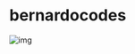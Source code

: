 <!--role a tela até o final para pegar algumas anotações que eu guardei nos últimos commits nessa pag:-->
# bernardocodes

![img](https://github.com/bernardocodes/bernardocodes/assets/121183049/59d030f9-0f8f-4046-a29d-962f8494a902)


<!--
- essa linha de código logo abaixo mostra um gráfico das linguagens mais usadas pelo meu perfil. A medida que for postando código por aqui, talvez seja interessante ativar
<p><img align="center" src="https://github-readme-stats.vercel.app/api/top-langs?username=bernardocodes&show_icons=true&locale=en&layout=compact" alt="bernardocodes" /></p>

onde pegar os emojis: https://emojipedia.org/pt/livros

gerador de profile readme: https://rahuldkjain.github.io/gh-profile-readme-generator/

perfis premiados para inspiração: https://zzetao.github.io/awesome-github-profile/
-->
